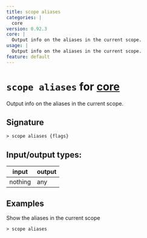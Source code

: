 ```yaml
---
title: scope aliases
categories: |
  core
version: 0.92.3
core: |
  Output info on the aliases in the current scope.
usage: |
  Output info on the aliases in the current scope.
feature: default
---
```

<!-- This file is automatically generated. Please edit the command in https://github.com/nushell/nushell instead. -->

# `scope aliases` for [core](/commands/categories/core.md)

<div class='command-title'>Output info on the aliases in the current scope.</div>

## Signature

```> scope aliases {flags} ```


## Input/output types:

| input   | output |
| ------- | ------ |
| nothing | any    |

## Examples

Show the aliases in the current scope
```nu
> scope aliases

```

